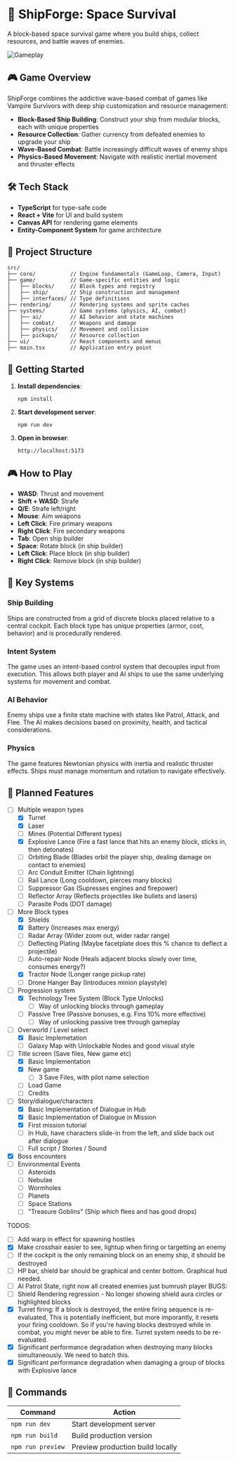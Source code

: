 # 🚀 ShipForge: Space Survival

A block-based space survival game where you build ships, collect resources, and battle waves of enemies.

![Gameplay](gameplay.gif)

## 🎮 Game Overview

ShipForge combines the addictive wave-based combat of games like Vampire Survivors with deep ship customization and resource management:

- **Block-Based Ship Building**: Construct your ship from modular blocks, each with unique properties
- **Resource Collection**: Gather currency from defeated enemies to upgrade your ship
- **Wave-Based Combat**: Battle increasingly difficult waves of enemy ships
- **Physics-Based Movement**: Navigate with realistic inertial movement and thruster effects

## 🛠️ Tech Stack

- **TypeScript** for type-safe code
- **React + Vite** for UI and build system
- **Canvas API** for rendering game elements
- **Entity-Component System** for game architecture

## 🧩 Project Structure

```
src/
├── core/           // Engine fundamentals (GameLoop, Camera, Input)
├── game/           // Game-specific entities and logic
│   ├── blocks/     // Block types and registry
│   ├── ship/       // Ship construction and management
│   ├── interfaces/ // Type definitions
├── rendering/      // Rendering systems and sprite caches
├── systems/        // Game systems (physics, AI, combat)
│   ├── ai/         // AI behavior and state machines
│   ├── combat/     // Weapons and damage
│   ├── physics/    // Movement and collision
│   ├── pickups/    // Resource collection
├── ui/             // React components and menus
├── main.tsx        // Application entry point
```

## 🚀 Getting Started

1. **Install dependencies**:
   ```
   npm install
   ```

2. **Start development server**:
   ```
   npm run dev
   ```

3. **Open in browser**:
   ```
   http://localhost:5173
   ```

## 🎮 How to Play

- **WASD**: Thrust and movement
- **Shift + WASD**: Strafe
- **Q/E**: Strafe left/right
- **Mouse**: Aim weapons
- **Left Click**: Fire primary weapons
- **Right Click**: Fire secondary weapons
- **Tab**: Open ship builder
- **Space**: Rotate block (in ship builder)
- **Left Click**: Place block (in ship builder)
- **Right Click**: Remove block (in ship builder)

## 🧠 Key Systems

### Ship Building

Ships are constructed from a grid of discrete blocks placed relative to a central cockpit. Each block type has unique properties (armor, cost, behavior) and is procedurally rendered.

### Intent System

The game uses an intent-based control system that decouples input from execution. This allows both player and AI ships to use the same underlying systems for movement and combat.

### AI Behavior

Enemy ships use a finite state machine with states like Patrol, Attack, and Flee. The AI makes decisions based on proximity, health, and tactical considerations.

### Physics

The game features Newtonian physics with inertia and realistic thruster effects. Ships must manage momentum and rotation to navigate effectively.

## 🔮 Planned Features

- [ ] Multiple weapon types
  - [x] Turret
  - [x] Laser
  - [ ] Mines (Potential Different types)
  - [x] Explosive Lance (Fire a fast lance that hits an enemy block, sticks in, then detonates)
  - [ ] Orbiting Blade (Blades orbit the player ship, dealing damage on contact to enemies)
  - [ ] Arc Conduit Emitter (Chain lightning)
  - [ ] Rail Lance (Long cooldown, pierces many blocks)
  - [ ] Suppressor Gas (Supresses engines and firepower)
  - [ ] Reflector Array (Reflects projectiles like bullets and lasers)
  - [ ] Parasite Pods (DOT damage)
- [ ] More Block types
  - [x] Shields
  - [x] Battery (Increases max energy)
  - [ ] Radar Array (Wider zoom out, wider radar range)
  - [ ] Deflecting Plating (Maybe facetplate does this % chance to deflect a projectile)
  - [ ] Auto-repair Node (Heals adjacent blocks slowly over time, consumes energy?)
  - [x] Tractor Node (Longer range pickup rate)
  - [ ] Drone Hanger Bay (Introduces minion playstyle)
- [ ] Progression system
  - [x] Technology Tree System (Block Type Unlocks)
    - [ ] Way of unlocking blocks through gameplay
  - [ ] Passive Tree (Passive bonuses, e.g. Fins 10% more effective)
    - [ ] Way of unlocking passive tree through gameplay
- [ ] Overworld / Level select
  - [x] Basic Implemetation
  - [ ] Galaxy Map with Unlockable Nodes and good visual style
- [ ] Title screen (Save files, New game etc)
  - [x] Basic Implementation
  - [x] New game
    - [ ] 3 Save Files, with pilot name selection
  - [ ] Load Game
  - [ ] Credits
- [ ] Story/dialogue/characters
  - [x] Basic Implementation of Dialogue in Hub
  - [x] Basic Implementation of Dialogue in Mission
  - [x] First mission tutorial
  - [ ] In Hub, have characters slide-in from the left, and slide back out after dialogue
  - [ ] Full script / Stories / Sound
- [x] Boss encounters
- [ ] Environmental Events
  - [ ] Asteroids
  - [ ] Nebulae
  - [ ] Wormholes
  - [ ] Planets
  - [ ] Space Stations
  - [ ] "Treasure Goblins" (Ship which flees and has good drops)

TODOS:
  - [ ] Add warp in effect for spawning hostiles
  - [x] Make crosshair easier to see, lightup when firing or targetting an enemy
  - [ ] If the cockpit is the only remaining block on an enemy ship, it should be destroyed
  - [ ] HP bar, shield bar should be graphical and center bottom. Graphical hud needed.
  - [ ] AI Patrol State, right now all created enemies just bumrush player
BUGS:
  - [ ] Shield Rendering regression - No longer showing shield aura circles or highlighted blocks
  - [x] Turret firing: If a block is destroyed, the entire firing sequence is re-evaluated,
       This is potentially inefficient, but more imporantly, it resets your firing cooldown.
      So if you're having blocks destroyed while in combat, you might never be able to fire.
      Turret system needs to be re-evaluated.
  - [x] Significant performance degradation when destroying many blocks simultaneously. We need to batch this.
  - [x] Significant performance degradation when damaging a group of blocks with Explosive lance

## 📝 Commands

| Command | Action |
|---------|--------|
| `npm run dev` | Start development server |
| `npm run build` | Build production version |
| `npm run preview` | Preview production build locally |
